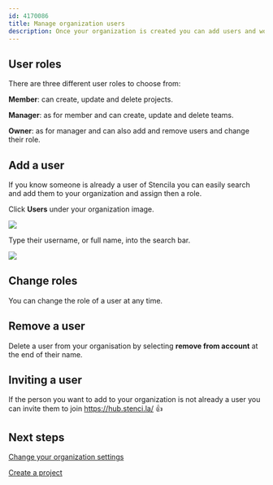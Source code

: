 ```yaml
---
id: 4170086
title: Manage organization users
description: Once your organization is created you can add users and work collaboratively on projects
---
```


## User roles
There are three different user roles to choose from:

**Member**:  can create, update and delete projects.

**Manager**: as for member and can create, update and delete teams.

**Owner**: as for manager and can also add and remove users and change their role.
 
## Add a user
If you know someone is already a user of Stencila you can easily search and add them to your organization and assign then a role.

Click **Users** under your organization image.

![](http://stencila.github.io/hub/manager/snaps/an-org-users-owner-menu.png)

Type their username, or full name, into the search bar.

![](http://stencila.github.io/hub/manager/snaps/users-owner-360x640.png)  

## Change roles
You can change the role of a user at any time. 

## Remove a user 
Delete a user from your organisation by selecting **remove from account** at the end of their name.

## Inviting a user
If the person you want to add to your organization is not already a user you can invite them to join https://hub.stenci.la/ :+1: 

## Next steps
[Change your organization settings](./manage-your-organization-settings.md)

[Create a project](../projects/create-a-project.md)  
